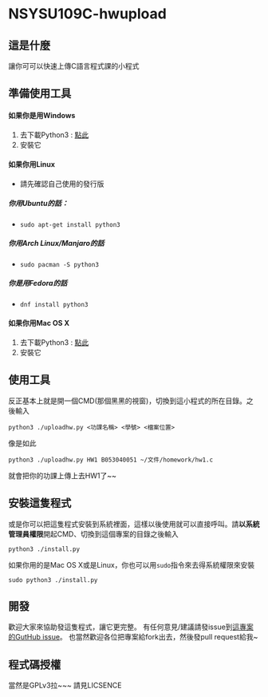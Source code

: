 # NSYSU109C-hwupload

## 這是什麼
讓你可可以快速上傳C語言程式課的小程式

## 準備使用工具
#### 如果你是用Windows
  1. 去下載Python3 : [點此](https://www.python.org/ftp/python/3.5.2/python-3.5.2.exe)
  2. 安裝它

#### 如果你用Linux
   * 請先確認自己使用的發行版
 ##### **你用Ubuntu的話：**
   * ```sudo apt-get install python3```
 ##### **你用Arch Linux/Manjaro的話**
   * ```sudo pacman -S python3```
 ##### 你是用Fedora的話
   * ```dnf install python3```

#### 如果你用Mac OS X
  1. 去下載Python3 : [點此](https://www.python.org/ftp/python/3.5.2/python-3.5.2-macosx10.6.pkg)
  2. 安裝它

## 使用工具
反正基本上就是開一個CMD(那個黑黑的視窗)，切換到這小程式的所在目錄。之後輸入
```
python3 ./uploadhw.py <功課名稱> <學號> <檔案位置>
```

像是如此
```
python3 ./uploadhw.py HW1 B053040051 ~/文件/homework/hw1.c
```
就會把你的功課上傳上去HW1了~~

## 安裝這隻程式
或是你可以把這隻程式安裝到系統裡面，這樣以後使用就可以直接呼叫。請**以系統管理員權限**開起CMD、切換到這個專案的目錄之後輸入
```
python3 ./install.py
```

如果你用的是Mac OS X或是Linux，你也可以用`sudo`指令來去得系統權限來安裝
```
sudo python3 ./install.py
```

## 開發
歡迎大家來協助發這隻程式，讓它更完整。
有任何意見/建議請發issue到[這專案的GutHub issue](https://github.com/marty1885/NSYSU109C-hwupload/issues)。
也當然歡迎各位把專案給fork出去，然後發pull request給我~

## 程式碼授權
當然是GPLv3拉~~~
請見LICSENCE
